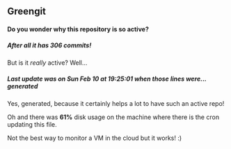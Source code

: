 ## Greengit

#### Do you wonder why this repository is so active?

##### After all it has 306 commits!

But is it *really* active? Well...

##### Last update was on Sun Feb 10 at 19:25:01 when those lines were... generated

Yes, generated, because it certainly helps a lot to have such an active repo!

Oh and there was **61%** disk usage on the machine
where there is the cron updating this file.

Not the best way to monitor a VM in the cloud but it works! :)
